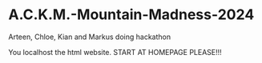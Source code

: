 # A.C.K.M.-Mountain-Madness-2024
 Arteen, Chloe, Kian and Markus doing hackathon

You localhost the html website. START AT HOMEPAGE PLEASE!!!